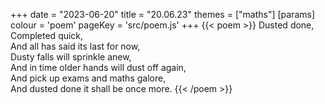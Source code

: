 +++
date = "2023-06-20"
title = "20.06.23"
themes = ["maths"]
[params]
  colour = 'poem'
  pageKey = 'src/poem.js'
+++
{{< poem >}}
Dusted done,  
Completed quick,  
And all has said its last for now,  
Dusty falls will sprinkle anew,  
And in time older hands will dust off again,  
And pick up exams and maths galore,  
And dusted done it shall be once more.
{{< /poem >}}